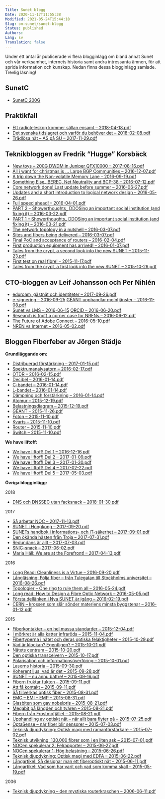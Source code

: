 ```yaml
---
Title: Sunet blogg
Date: 2020-11-17T11:55:38
Modified: 2021-05-24T15:44:18
Slug: om-sunet/sunet-blogg
Status: published
Authors: 
Lang: sv
Translation: false
---
```


Under ett antal år publicerade vi flera blogginlägg om bland annat Sunet och vår verksamhet, internets historia samt andra intressanta ämnen, för att sprida information och kunskap. Nedan finns dessa blogginlägg samlade. Trevlig läsning!

SunetC
------

* [SunetC 200G](/wp-content/uploads/2021/05/SunetC200Gblogg-2-1.pdf)

Praktikfall
-----------

* [Ett radioteleskop kommer sällan ensamt – 2018-04-18.pdf](/wp-content/uploads/2020/11/Praktikfall-Ett-radioteleskop-kommer-sällan-ensamt-SUNET-2018-04-18.pdf)
* [Det svenska tidslagret och varför du behöver det – 2018-02-08.pdf](/wp-content/uploads/2020/11/Praktikfall-Det-svenska-tidslagret-och-varför-du-behöver-det-SUNET-2018-02-08.pdf)
* [Trådlösa nät – AS på SU – 2017-11-29.pdf](/wp-content/uploads/2020/11/Praktikfall-Trådlösa-nät-–-AS-på-SU-SUNET-2017-11-29.pdf)

Teknikbloggen av Fredrik “Hugge” Korsbäck
-----------------------------------------

* [New toys – 200G DWDM in Juniper QFX10000 – 2017-08-16.pdf](/wp-content/uploads/2021/02/New-toys-–-200G-DWDM-in-Juniper-QFX10000-–-2017-08-16.pdf)
* [All i want for christmas is … Large BGP Communities – 2016-12-07.pdf](/wp-content/uploads/2021/02/All-i-want-for-christmas-is-…-Large-BGP-Communities-–-2016-12-07.pdf)
* [A trip down the Non-volatile Memory Lane – 2016-09-19.pdf](/wp-content/uploads/2021/02/A-trip-down-the-Non-volatile-Memory-Lane-–-2016-09-19.pdf)
* [Something Else\_ BEREC, Net Neutrality and BCP-38 – 2016-07-12.pdf](/wp-content/uploads/2021/02/Something-Else_-BEREC-Net-Neutrality-and-BCP-38-–-2016-07-12.pdf)
* [Core network done! Last update before summer – 2016-06-27.pdf](/wp-content/uploads/2021/02/Core-network-done-Last-update-before-summer-–-2016-06-27.pdf)
* [Updates and a short introduction to logical network design – 2016-05-26.pdf](/wp-content/uploads/2021/02/Updates-and-a-short-introduction-to-logical-network-design-–-2016-05-26.pdf)
* [Full speed ahead! – 2016-04-01.pdf](/wp-content/uploads/2021/02/Full-speed-ahead-–-2016-04-01.pdf)
* [PART 2 – Showerthoughts\_ DDOSing an important social institution (and fixing it) – 2016-03-22.pdf](/wp-content/uploads/2021/02/PART-2-Showerthoughts_-DDOSing-an-important-social-institution-and-fixing-it-–-2016-03-22.pdf)
* [PART 1 – Showerthoughts\_ DDOSing an important social institution (and fixing it) – 2016-03-21.pdf](/wp-content/uploads/2021/02/PART-1-Showerthoughts_-DDOSing-an-important-social-institution-and-fixing-it-–-2016-03-21.pdf)
* [The network topology in a nutshell – 2016-03-07.pdf](/wp-content/uploads/2021/02/The-network-topology-in-a-nutshell-–-2016-03-07.pdf)
* [Sites and fibers being delivered – 2016-03-07.pdf](/wp-content/uploads/2021/02/Sites-and-fibers-being-delivered-–-2016-03-07.pdf)
* [Final PoC and acceptance of routers – 2016-02-04.pdf](/wp-content/uploads/2021/02/Final-PoC-and-acceptance-of-routers-–-2016-02-04.pdf)
* [First production equipment has arrived! – 2016-01-07.pdf](/wp-content/uploads/2021/02/First-production-equipment-has-arrived-–-2016-01-07.pdf)
* [Tales from the crypt, a second look into the new SUNET – 2015-11-23.pdf](/wp-content/uploads/2021/02/Tales-from-the-crypt-a-second-look-into-the-new-SUNET-–-2015-11-23.pdf)
* [First test on real fibre! – 2015-11-17.pdf](/wp-content/uploads/2021/02/First-test-on-real-fibre-–-2015-11-17.pdf)
* [Tales from the crypt, a first look into the new SUNET – 2015-10-29.pdf](/wp-content/uploads/2021/02/Tales-from-the-crypt-a-first-look-into-the-new-SUNET-–-2015-10-29.pdf)

CTO-bloggen av Leif Johansson och Per Nihlén
--------------------------------------------

* [eduroam, gästnät och identiteter – 2017-09-26.pdf](/wp-content/uploads/2021/02/eduroam-gästnät-och-identiteter-–-2017-09-26.pdf)
* [e-signering – 2016-09-25](/wp-content/uploads/2021/02/e-signering-–-2016-09-25.pdf) [GÉANT upphandlar molntjänster – 2016-11-08.pdf](/wp-content/uploads/2021/02/GÉANT-upphandlar-molntjänster-–-2016-11-08.pdf)
* [Sunet vs LMS – 2016-06-15](/wp-content/uploads/2021/02/Sunet-vs-LMS-–-2016-06-15.pdf) [ORCID – 2016-06-20.pdf](/wp-content/uploads/2021/02/ORCID-–-2016-06-20.pdf)
* [Research is (not) a corner case for NRENs – 2016-06-12.pdf](/wp-content/uploads/2021/02/Research-is-not-a-corner-case-for-NRENs-–-2016-06-12.pdf)
* [The Future of Adobe Connect – 2016-05-10.pdf](/wp-content/uploads/2021/02/The-Future-of-Adobe-Connect-–-2016-05-10.pdf)
* [NREN vs Internet – 2016-05-02.pdf](/wp-content/uploads/2021/02/NREN-vs-Internet-–-2016-05-02.pdf)

Bloggen Fiberfeber av Jörgen Städje
-----------------------------------

**Grundläggande om:**

* [Distribuerad förstärkning – 2017-01-15.pdf](/wp-content/uploads/2020/11/Grundläggande-om-distribuerad-förstärkning-SUNET-2017-01-15.pdf)
* [Spektrumanalysatorn – 2016-02-17.pdf](/wp-content/uploads/2020/11/Grundläggande-om-spektrumanalysatorn-SUNET-2016-02-17.pdf)
* [OTDR – 2016-02-15.pdf](/wp-content/uploads/2020/11/Grundläggande-om-OTDR-SUNET-2016-02-15.pdf)
* [Decibel – 2016-01-14.pdf](/wp-content/uploads/2020/11/Grundläggande-om-decibel-SUNET-2016-01-14.pdf)
* [C-bandet – 2016-01-14.pdf](/wp-content/uploads/2020/11/Grundläggande-om-C-bandet-SUNET-2016-01-14.pdf)
* [L-bandet – 2016-01-14.pdf](/wp-content/uploads/2020/11/Grundläggande-om-L-bandet-SUNET-2016-01-14.pdf)
* [Dämpning och förstärkning – 2016-01-14.pdf](/wp-content/uploads/2020/11/Grundläggande-om-dämpning-och-förstärkning-SUNET-2016-01-14.pdf)
* [Atomur – 2015-12-19.pdf](/wp-content/uploads/2020/11/Grundläggande-om-atomur-SUNET-2015-12-19.pdf)
* [Belastningsdiagram – 2015-12-19.pdf](/wp-content/uploads/2020/11/Grundläggande-om-belastningsdiagram-SUNET-2015-12-19.pdf)
* [GÉANT – 2015-11-26.pdf](/wp-content/uploads/2020/11/Grundläggande-om-GÉANT-SUNET-2015-11-26.pdf)
* [Foton – 2015-11-10.pdf](/wp-content/uploads/2020/11/Grundlaggande-om-foton-SUNET-2015-11-10.pdf)
* [Kvarts – 2015-11-10.pdf](/wp-content/uploads/2020/11/Grundläggande-om-kvarts-SUNET-2015-11-10.pdf)
* [Router – 2015-11-10.pdf](/wp-content/uploads/2020/11/Grundläggande-om-router-SUNET-2015-11-10.pdf)
* [Switch – 2015-11-10.pdf](/wp-content/uploads/2020/11/Grundläggande-om-switch-SUNET-2015-11-10.pdf)

**We have liftoff:**

* [We have liftoff! Del 1 – 2016-12-16.pdf](/wp-content/uploads/2020/11/We-have-liftoff-Del-1-av-2-SUNET-2016-12-16.pdf)
* [We have liftoff! Del 2 – 2017-01-09.pdf](/wp-content/uploads/2020/11/We-have-liftoff-Del-2-av-2-SUNET-2017-01-09.pdf)
* [We have liftoff! Del 3 – 2017-01-30.pdf](/wp-content/uploads/2020/11/We-have-liftoff-Del-3-av-2-SUNET-2017-01-30.pdf)
* [We have liftoff! Del 4 – 2017-02-22.pdf](/wp-content/uploads/2020/11/We-have-liftoff-Del-4-av-2-SUNET-2017-02-22.pdf)
* [We have liftoff! Del 5 – 2017-05-03.pdf](/wp-content/uploads/2020/11/We-have-liftoff-Del-5-av-2-SUNET-2017-05-03.pdf)

**Övriga blogginlägg:**

2018

* [DNS och DNSSEC utan facksnack – 2018-01-30.pdf](/wp-content/uploads/2020/11/DNS-och-DNSSEC-utan-facksnack-SUNET-2018-01-30.pdf)

2017

* [Så arbetar NOC – 2017-11-13.pdf](/wp-content/uploads/2020/11/Så-arbetar-NOC-SUNET-2017-11-13.pdf)
* [SUNET i Hongkong – 2017-09-20.pdf](/wp-content/uploads/2020/11/SUNET-i-Hongkong-SUNET-2017-09-20.pdf)
* [SUNETs handbok i informations- och IT-säkerhet – 2017-09-01.pdf](/wp-content/uploads/2020/11/SUNETs-handbok-i-informations-och-IT-säkerhet-SUNET-2017-09-01.pdf)
* [Den ökända hästen från Troja – 2017-07-31.pdf](/wp-content/uploads/2020/11/Den-ökända-hästen-från-Troja-SUNET-2017-07-31.pdf)
* [Redundans är allt – 2017-07-03.pdf](/wp-content/uploads/2020/11/Redundans-är-allt-SUNET-2017-07-03.pdf)
* [SNIC-snack – 2017-06-02.pdf](/wp-content/uploads/2020/11/SNIC-snack-SUNET-2017-06-02.pdf)
* [Maria Häll: We are at the Forefront! – 2017-04-13.pdf](/wp-content/uploads/2020/11/Maria-Häll-We-are-at-the-Forefront-SUNET-2017-04-13.pdf)

2016

* [Long Read: Cleanliness is a Virtue – 2016-09-20.pdf](/wp-content/uploads/2020/11/Long-Read-–-Cleanliness-is-a-Virtue-SUNET-2016-09-20.pdf)
* [Långläsning: Följa fiber – från Tulegatan till Stockholms universitet – 2016-08-26.pdf](/wp-content/uploads/2020/11/Långläsning-Följa-fiber-–-från-Tulegatan-till-Stockholms-universitet-SUNET-2016-08-26.pdf)
* [Topologier – One ring to rule them all – 2016-05-24.pdf](/wp-content/uploads/2020/11/Topologier-One-ring-to-rule-them-all-SUNET-2016-05-24.pdf)
* [Long read: How to Design a Fibre Optic Network – 2016-05-05.pdf](/wp-content/uploads/2020/11/Long-read-How-to-Design-a-Fibre-Optic-Network-SUNET-2016-05-05.pdf)
* [Första dellänken i Nya SUNET är igång – 2016-02-19.pdf](/wp-content/uploads/2020/11/Första-dellänken-i-Nya-SUNET-är-igång-SUNET-2016-02-19.pdf)
* [CERN – krossen som slår sönder materiens minsta byggstenar – 2016-01-12.pdf](/wp-content/uploads/2020/11/CERN-–-krossen-som-slår-sönder-materiens-minsta-byggstenar-SUNET-2016-01-12.pdf)

2015

* [Fiberkontakter – en hel massa standarder – 2015-12-04.pdf](/wp-content/uploads/2020/11/Fiberkontakter-–-en-hel-massa-standarder-SUNET-2015-12-04.pdf)
* [I mörkret är alla katter infraröda – 2015-11-04.pdf](/wp-content/uploads/2020/11/I-mörkret-är-alla-katter-infraröda-SUNET-2015-11-04.pdf)
* [Fibertyperna i nätet och deras optiska felaktigheter – 2015-10-29.pdf](/wp-content/uploads/2020/11/Fibertyperna-i-nätet-och-deras-optiska-felaktigheter-SUNET-2015-10-29.pdf)
* [Vad är klockan? Egentligen? – 2015-10-21.pdf](/wp-content/uploads/2020/11/Vad-är-klockan-egentligen-SUNET-2015-10-21.pdf)
* [Nätets centrum – 2015-10-20.pdf](/wp-content/uploads/2020/11/Nätets-centrum-SUNET-2015-10-20.pdf)
* [Den optiska transceivern – 2015-10-17.pdf](/wp-content/uploads/2020/11/Den-optiska-transceivern-SUNET-2015-10-17.pdf)
* [Polarisation och informationsöverföring – 2015-10-01.pdf](/wp-content/uploads/2020/11/Polarisation-och-informationsöverföring-SUNET-2015-10-01.pdf)
* [Laserns historia – 2015-09-30.pdf](/wp-content/uploads/2020/11/Laserns-historia-SUNET-2015-09-30.pdf)
* [Koherent ljus, vad är det – 2015-09-28.pdf](/wp-content/uploads/2020/11/Koherent-ljus-vad-är-det-SUNET-2015-09-28.pdf)
* [SUNET – nu ännu bättre! – 2015-09-16.pdf](/wp-content/uploads/2020/11/SUNET-–-nu-ännu-bättre-SUNET-2015-09-16.pdf)
* [Fibern fruktar fukten – 2015-09-11.pdf](/wp-content/uploads/2020/11/Fibern-fruktar-fukten-SUNET-2015-09-11.pdf)
* [Att få kontakt – 2015-09-11.pdf](/wp-content/uploads/2020/11/Att-få-kontakt-SUNET-2015-09-11.pdf)
* [Så tillverkas optisk fiber – 2015-08-31.pdf](/wp-content/uploads/2020/11/Så-tillverkas-optisk-fiber-SUNET-2015-08-31.pdf)
* [EMC – EMI – EMP – 2015-08-31.pdf](/wp-content/uploads/2020/11/EMC-–-EMI-–-EMP-SUNET-2015-09-31.pdf)
* [Glasbiten som gav nobelpris – 2015-08-21.pdf](/wp-content/uploads/2020/11/Glasbiten-som-gav-nobelpris-SUNET-2015-08-21.pdf)
* [Megabit på längden och tvären – 2015-08-21.pdf](/wp-content/uploads/2020/11/Megabit-på-längden-och-tvären-SUNET-2015-09-21.pdf)
* [Fibern från Frostmofjället – 2015-08-21.pdf](/wp-content/uploads/2020/11/Fibern-från-Frostmofjället-SUNET-2015-08-21.pdf)
* [Upphandling av optiskt nät – när allt bara flyter på – 2015-07-25.pdf](/wp-content/uploads/2020/11/Upphandling-av-optiskt-nät-–-när-allt-bara-flyter-på-SUNET-2015-07-25.pdf)
* [OptaSense – när fiber blir sensorer – 2015-07-03.pdf](/wp-content/uploads/2020/11/OptaSense-–-när-fiber-blir-sensorer-SUNET-2015-07-03.pdf)
* [Teknisk djupdykning: Optisk magi med ramanförstärkare – 2015-07-02.pdf](/wp-content/uploads/2020/11/Teknisk-djupdykning-Optisk-magi-med-ramanförstärkare-SUNET-2015-07-02.pdf)
* [Teknisk utvikning: 130.000 fibrer som i en liten ask – 2015-07-01.pdf](/wp-content/uploads/2020/11/Teknisk-utvikning-130.000-fibrer-som-i-en-liten-ask-SUNET-2015-07-01.pdf)
* [NOCen spekulerar 2: Felrapporter – 2015-06-27.pdf](/wp-content/uploads/2020/11/NOCen-spekulerar-2-Felrapporter-SUNET-2015-06-27.pdf)
* [NOCen spekulerar 1: Hög belastning – 2015-06-26.pdf](/wp-content/uploads/2020/11/NOCen-spekulerar-1-hög-belastning-SUNET-2015-06-26.pdf)
* [Teknisk djupdykning: Optisk magi med EDFA – 2015-06-22.pdf](/wp-content/uploads/2020/11/Teknisk-djupdykning-Optisk-magi-med-EDFA-SUNET-2015-06-22.pdf)
* [Långartikel: Så designar man ett fiberoptiskt nät – 2015-06-11.pdf](/wp-content/uploads/2020/11/Långartikel-Så-designar-man-ett-fiberoptiskt-nät-SUNET-2015-06-11.pdf)
* [Långartikel: Vad som har varit och vad som komma skall – 2015-05-19.pdf](/wp-content/uploads/2020/11/Långartikel-Vad-som-har-varit-och-vad-som-komma-skall-SUNET-2015-05-19.pdf)

2006

* [Teknisk djupdykning – den mystiska routerkraschen – 2006-06-11.pdf](/wp-content/uploads/2020/11/Teknisk-djupdykning-den-mystiska-routerkraschen-SUNET-2006-06-11.pdf)

